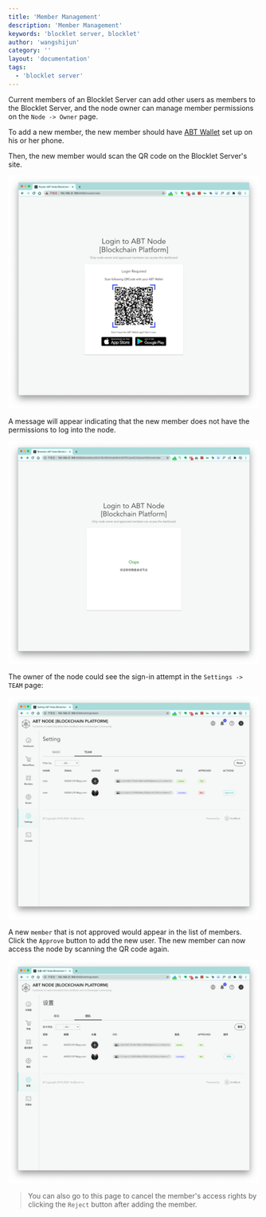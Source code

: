 ```yaml
---
title: 'Member Management'
description: 'Member Management'
keywords: 'blocklet server, blocklet'
author: 'wangshijun'
category: ''
layout: 'documentation'
tags:
  - 'blocklet server'
---
```


Current members of an Blocklet Server can add other users as members to the Blocklet Server, and the node owner can manage member permissions
on the `Node -> Owner` page.

To add a new member, the new member should have [ABT Wallet](https://abtwallet.io/en/) set up on his or her phone.

Then, the new member would scan the QR code on the Blocklet Server's site.

![](./images/member-manager-1-en.png)

A message will appear indicating that the new member does not have the permissions to log into the node.

![](./images/member-manager-2-en.png)

The owner of the node could see the sign-in attempt in the `Settings -> TEAM` page:

![](./images/member-manager-3-en.png)

A new `member` that is not approved would appear in the list of members. Click the `Approve` button to add the new user.
The new member can now access the node by scanning the QR code again.

![](./images/member-manager-4-en.png)

> You can also go to this page to cancel the member's access rights by clicking the `Reject` button after adding the
> member.
